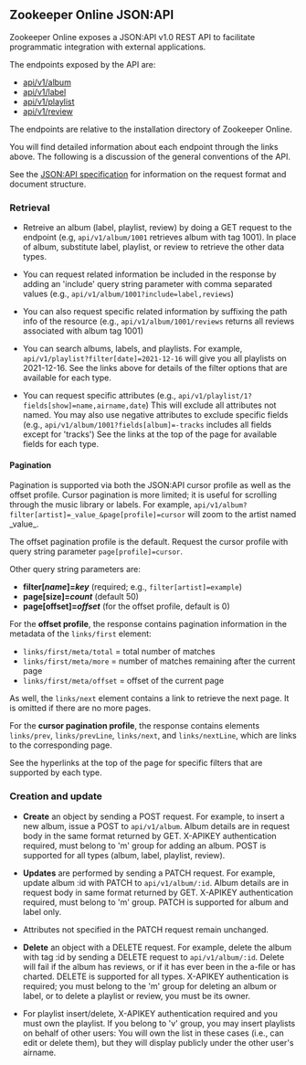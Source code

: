 ## Zookeeper Online JSON:API

Zookeeper Online exposes a JSON:API v1.0 REST API to facilitate programmatic
integration with external applications.

The endpoints exposed by the API are:

* [api/v1/album](Albums.md)
* [api/v1/label](Labels.md)
* [api/v1/playlist](Playlists.md)
* [api/v1/review](Reviews.md)

The endpoints are relative to the installation directory of Zookeeper Online.

You will find detailed information about each endpoint through the
links above.  The following is a discussion of the general conventions
of the API.

See the [JSON:API specification](https://jsonapi.org/format/) for
information on the request format and document structure.

### Retrieval

* Retreive an album (label, playlist, review) by doing a GET request
  to the endpoint (e.g, `api/v1/album/1001` retrieves album with tag
  1001).  In place of album, substitute label, playlist, or review to
  retrieve the other data types.

* You can request related information be included in the response by
  adding an 'include' query string parameter with comma separated
  values (e.g., `api/v1/album/1001?include=label,reviews`)

* You can also request specific related information by suffixing the
  path info of the resource (e.g., `api/v1/album/1001/reviews` returns
  all reviews associated with album tag 1001)

* You can search albums, labels, and playlists.  For example,
  `api/v1/playlist?filter[date]=2021-12-16` will give you all
  playlists on 2021-12-16.  See the links above for details of the
  filter options that are available for each type.

* You can request specific attributes (e.g.,
  `api/v1/playlist/1?fields[show]=name,airname,date`) This will
  exclude all attributes not named.  You may also use negative
  attributes to exclude specific fields (e.g.,
  `api/v1/album/1001?fields[album]=-tracks` includes all fields except
  for 'tracks')  See the links at the top of the page for available fields
  for each type.

#### Pagination

Pagination is supported via both the JSON:API cursor profile as well
as the offset profile.  Cursor pagination is more limited; it is
useful for scrolling through the music library or labels.  For
example, `api/v1/album?filter[artist]=_value_&page[profile]=cursor`
will zoom to the artist named \_value_.

The offset pagination profile is the default.  Request the cursor
profile with query string parameter `page[profile]=cursor`.

Other query string parameters are:
  * **filter[_name_]=_key_** (required; e.g., `filter[artist]=example`)
  * **page[size]=_count_** (default 50)
  * **page[offset]=_offset_** (for the offset profile, default is 0)

For the **offset profile**, the response contains pagination information
in the metadata of the `links/first` element:
  * `links/first/meta/total` = total number of matches
  * `links/first/meta/more` = number of matches remaining after the current page
  * `links/first/meta/offset` = offset of the current page

As well, the `links/next` element contains a link to retrieve the next
page.  It is omitted if there are no more pages.

For the **cursor pagination profile**, the response contains elements
`links/prev`, `links/prevLine`, `links/next`, and `links/nextLine`, which
are links to the corresponding page.

See the hyperlinks at the top of the page for specific filters that are
supported by each type.

### Creation and update

* **Create** an object by sending a POST request.  For example, to
    insert a new album, issue a POST to `api/v1/album`.  Album details
    are in request body in the same format returned by GET.  X-APIKEY
    authentication required, must belong to 'm' group for adding an
    album.  POST is supported for all types (album, label, playlist,
    review).

* **Updates** are performed by sending a PATCH request.  For example,
    update album :id with PATCH to `api/v1/album/:id`.  Album details
    are in request body in same format returned by GET.  X-APIKEY
    authentication required, must belong to 'm' group.  PATCH is
    supported for album and label only.

* Attributes not specified in the PATCH request remain unchanged.

* **Delete** an object with a DELETE request.  For example, delete the
    album with tag :id by sending a DELETE request to
    `api/v1/album/:id`.  Delete will fail if the album has reviews,
    or if it has ever been in the a-file or has charted.  DELETE is
    supported for all types.  X-APIKEY authentication is required;
    you must belong to the 'm' group for deleting an album or label,
    or to delete a playlist or review, you must be its owner.

* For playlist insert/delete, X-APIKEY authentication required and you
  must own the playlist.  If you belong to 'v' group, you may insert
  playlists on behalf of other users: You will own the list in these
  cases (i.e., can edit or delete them), but they will display
  publicly under the other user's airname.

